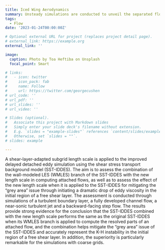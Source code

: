 ```yaml
---
title: Iced Wing Aerodynamics
summary: Unsteady simulations are conducted to unveil the separated flow around iced wings.
tags:
  - Flow
date: '2023-01-24T00:00:00Z'

# Optional external URL for project (replaces project detail page).
# external_link: https://example.org
external_link: ''

image:
  caption: Photo by Toa Heftiba on Unsplash
  focal_point: Smart

# links:
#   - icon: twitter
#     icon_pack: fab
#     name: Follow
#     url: https://twitter.com/georgecushen
# url_code: ''
# url_pdf: ''
# url_slides: ''
# url_video: ''

# Slides (optional).
#   Associate this project with Markdown slides
#   Simply enter your slide deck's filename without extension.
#   E.g. `slides = "example-slides"` references `content/slides/example-slides.md`.
#   Otherwise, set `slides = ""`.
# slides: example

---
```


A shear-layer-adapted subgrid length scale is applied to the improved delayed detached eddy simulation using the shear stress transport background model (SST-IDDES). The aim is to assess the combination of the wall-modeled LES (WMLES) branch of the SST-IDDES with the new length scale in computing attached flows, as
well as to assess the effect of the new length scale when it is applied to the SST-IDDES for mitigating the “grey area” issue through initiating a dramatic drop of eddy viscosity in the initial region of a free shear layer. The assessment is conducted through simulations of a turbulent boundary layer, a fully developed channel flow, a near-sonic turbulent jet and a backward-facing step flow. The results provide strong evidence for the conclusion that the SST-IDDES combined with the new length scale performs the same as the original SST-IDDES when its WMLES branch is applied to compute the resolved parts of an attached flow, and the combination helps mitigate the “grey area” issue of the SST-IDDES and accurately represent the K-H instability in the initial region of a free shear layer. In addition, the superiority is particularly remarkable for the simulations with coarse grids.
